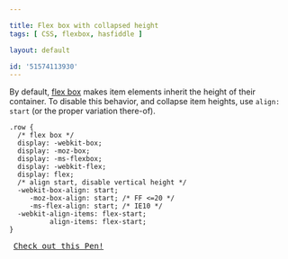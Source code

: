 ```yaml
---

title: Flex box with collapsed height
tags: [ CSS, flexbox, hasfiddle ]

layout: default

id: '51574113930'
---
```


By default, [flex box](http://css-tricks.com/using-flexbox/) makes item elements inherit the height of their container. To disable this behavior, and collapse item heights, use `align: start` (or the proper variation there-of).

    .row {
      /* flex box */
      display: -webkit-box;
      display: -moz-box;
      display: -ms-flexbox;
      display: -webkit-flex;
      display: flex;   
      /* align start, disable vertical height */
      -webkit-box-align: start;
         -moz-box-align: start; /* FF <=20 */
         -ms-flex-align: start; /* IE10 */
      -webkit-align-items: flex-start;
              align-items: flex-start;
    }

<pre class="codepen" data-height="300" data-type="result" data-href="zhcKu" data-user="desandro" data-safe="true"><code> </code><a href="http://codepen.io/desandro/pen/zhcKu">Check out this Pen!</a></pre>
<script async="true" src="http://codepen.io/assets/embed/ei.js"> </script>
